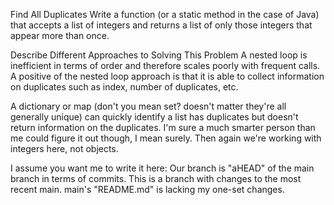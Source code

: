 Find All Duplicates
Write a function (or a static method in the case of Java) that accepts a list of integers and returns a list
of only those integers that appear more than once.

Describe Different Approaches to Solving This Problem
A nested loop is inefficient in terms of order and therefore scales poorly with frequent calls.
A positive of the nested loop approach is that it is able to collect information on duplicates such as
index, number of duplicates, etc.

A dictionary or map (don't you mean set? doesn't matter they're all generally unique) can
quickly identify a list has duplicates but doesn't return information on the duplicates. I'm sure
a much smarter person than me could figure it out though, I mean surely. Then again we're working with
integers here, not objects.

I assume you want me to write it here:
Our branch is "aHEAD" of the main branch in terms of commits. This is a branch with changes to the most recent main.
main's "README.md" is lacking my one-set changes.


